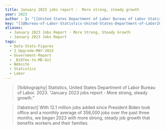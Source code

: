 ```yaml
---
title: January 2023 jobs report -  More strong, steady growth
year: 2023
author - 1: "[[United States Department of Labor Bureau of Labor Statistics]]"
key: "[[@Bureau-of-Labor-Statistics-United-States-Department-of-Labor2023-up]]"
aliases:
  - January 2023 Jobs Report - More Strong, Steady Growth
  - January 2023 Jobs Report
tags:
  - Data-Stats-Figures
  - 2_Upgrade-MAY-2023
  - Government-Report
  - _BibTex-to-MD-Git
  - Website
  - Statistics
  - Labor
---
```


> [!bibliography]
> Statistics, United States Department of Labor Bureau of Labor. 2023. “January 2023 jobs report -  More strong, steady growth.” 

> [!abstract]
> With 12.1 million jobs added since President Biden took office and a monthly average of 356,000 jobs over the past three months, we began 2023 with more strong, steady job growth that benefits workers and their families.